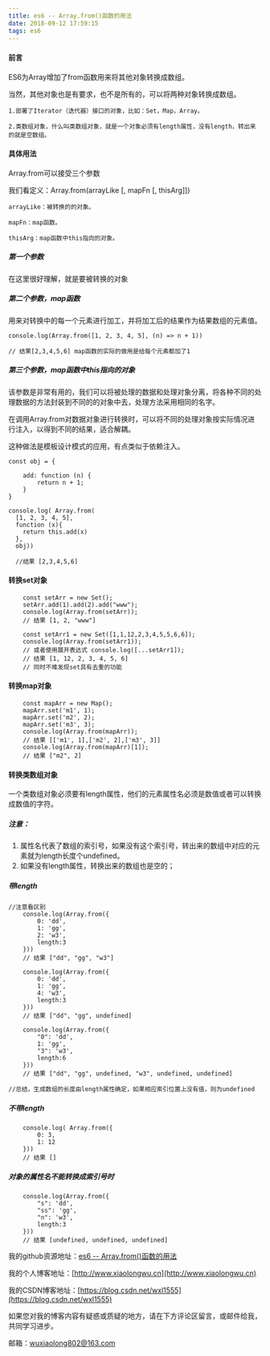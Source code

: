 ```yaml
---
title: es6 -- Array.from()函数的用法
date: 2018-09-12 17:59:15
tags: es6
---
```

#### 前言
ES6为Array增加了from函数用来将其他对象转换成数组。

当然，其他对象也是有要求，也不是所有的，可以将两种对象转换成数组。

    1.部署了Iterator（迭代器）接口的对象，比如：Set，Map，Array。

    2.类数组对象，什么叫类数组对象，就是一个对象必须有length属性，没有length，转出来的就是空数组。
#### 具体用法
Array.from可以接受三个参数

我们看定义：Array.from(arrayLike [, mapFn [, thisArg]])

    arrayLike：被转换的的对象。

    mapFn：map函数。

    thisArg：map函数中this指向的对象。

##### 第一个参数
在这里很好理解，就是要被转换的对象

##### 第二个参数，map函数
    
用来对转换中的每一个元素进行加工，并将加工后的结果作为结果数组的元素值。
    
```
console.log(Array.from([1, 2, 3, 4, 5], (n) => n + 1))

// 结果[2,3,4,5,6] map函数的实际的做用是给每个元素都加了1
```
##### 第三个参数，map函数中this指向的对象
该参数是非常有用的，我们可以将被处理的数据和处理对象分离，将各种不同的处理数据的方法封装到不同的的对象中去，处理方法采用相同的名字。

在调用Array.from对数据对象进行转换时，可以将不同的处理对象按实际情况进行注入，以得到不同的结果，适合解耦。

这种做法是模板设计模式的应用，有点类似于依赖注入。


```
const obj = {
    
    add: function (n) {
        return n + 1;
    }
}

console.log( Array.from(
  [1, 2, 3, 4, 5], 
  function (x){
    return this.add(x)
  }, 
  obj))
  
  //结果 [2,3,4,5,6]
```
#### 转换set对象

```
    const setArr = new Set();
	setArr.add(1).add(2).add("www");
	console.log(Array.from(setArr));
	// 结果 [1, 2, "www"]
	
	const setArr1 = new Set([1,1,12,2,3,4,5,5,6,6]);
	console.log(Array.from(setArr1));
	// 或者使用展开表达式 console.log([...setArr1]);
	// 结果 [1, 12, 2, 3, 4, 5, 6] 
	// 同时不难发现set具有去重的功能
```
#### 转换map对象

```
    const mapArr = new Map();
	mapArr.set('m1', 1);
	mapArr.set('m2', 2);
	mapArr.set('m3', 3);
	console.log(Array.from(mapArr));
	// 结果 [['m1', 1],['m2', 2],['m3', 3]]
	console.log(Array.from(mapArr)[1]);
	// 结果 ["m2", 2]
```
#### 转换类数组对象
一个类数组对象必须要有length属性，他们的元素属性名必须是数值或者可以转换成数值的字符。

##### 注意：
1. 属性名代表了数组的索引号，如果没有这个索引号，转出来的数组中对应的元素就为length长度个undefined。
2. 如果没有length属性，转换出来的数组也是空的；

##### 带length
```
//注意看区别
    console.log(Array.from({
      	0: 'dd',
     	1: 'gg',
      	2: 'w3',
      	length:3
    }))
    // 结果 ["dd", "gg", "w3"]
    
    console.log(Array.from({
	  	0: 'dd',
	 	1: 'gg',
	  	4: 'w3',
	  	length:3
	}))
	// 结果 ["dd", "gg", undefined]
	
	console.log(Array.from({
	  	"0": 'dd',
	 	1: 'gg',
	  	"3": 'w3',
	  	length:6
	}))
	// 结果 ["dd", "gg", undefined, "w3", undefined, undefined]
	
//总结，生成数组的长度由length属性确定，如果相应索引位置上没有值，则为undefined
```

##### 不带length
```
    console.log( Array.from({
      	0: 3,
      	1: 12
    }))
    // 结果 []
```

##### 对象的属性名不能转换成索引号时

```
    console.log(Array.from({
	  	"s": 'dd',
	 	"ss": 'gg',
	  	"n": 'w3',
	  	length:3
	}))
    // 结果 [undefined, undefined, undefined]
```



我的github资源地址：[es6 -- Array.from()函数的用法](https://github.com/LeonWuV/FE-blog-repository/blob/master/es6/es6%20--%20Array.from()%E5%87%BD%E6%95%B0%E7%9A%84%E7%94%A8%E6%B3%95.md)

我的个人博客地址：[http://www.xiaolongwu.cn](http://www.xiaolongwu.cn)

我的CSDN博客地址：[https://blog.csdn.net/wxl1555](https://blog.csdn.net/wxl1555)


如果您对我的博客内容有疑惑或质疑的地方，请在下方评论区留言，或邮件给我，共同学习进步。

邮箱：wuxiaolong802@163.com